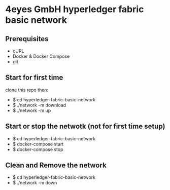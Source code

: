 # 4eyes GmbH hyperledger fabric basic network

## Prerequisites
- cURL
- Docker & Docker Compose
- git

## Start for first time
clone this repo then:
- $ cd hyperledger-fabric-basic-network
- $ ./network -m download
- $ ./network -m up


## Start or stop the netwotk (not for first time setup)
- $ cd hyperledger-fabric-basic-network
- $ docker-compose start
- $ docker-compose stop


## Clean and Remove the network 
- $ cd hyperledger-fabric-basic-network
- $ ./network -m down
